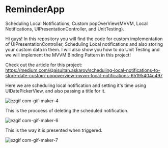 # ReminderApp
Scheduling Local Notifications, Custom popOverView(MVVM, Local Notifications, UIPresentationController, and UnitTesting).

Hi guys! In this repository you will find the code for custom implementation of UIPresentationController, Scheduling Local notifications
and also storing your custom data in them. I will also show you how to do Unit Testing and we will implement the MVVM Binding Pattern in this project!

Check out the article for this project: https://medium.com/@aisultan.askarov/scheduling-local-notifications-to-store-date-custom-popoverview-mvvm-local-notifications-65195404c497

Here we are scheduling local notification and setting it's time using UIDatePickerView, and also passing a title for it.

![ezgif com-gif-maker-4](https://user-images.githubusercontent.com/36818367/200082433-3455e418-47f6-4d32-9f6a-9616e71b641a.gif)

This is the proccess of deleting the scheduled notification.

![ezgif com-gif-maker-6](https://user-images.githubusercontent.com/36818367/200082696-a03bb724-121a-41eb-98a8-126a95a58c0d.gif)

This is the way it is presented when triggered.

![ezgif com-gif-maker-7](https://user-images.githubusercontent.com/36818367/200082896-25ff6f7b-918b-4930-b682-48b73a1be9bf.gif)



